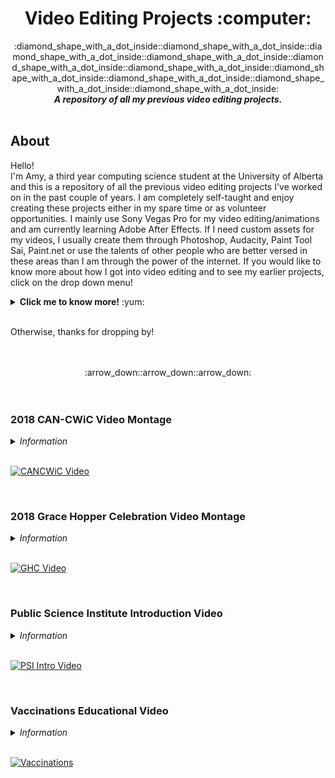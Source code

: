 <h1 align = "center"> Video Editing Projects :computer: </h1> 

<div align="center">
  :diamond_shape_with_a_dot_inside::diamond_shape_with_a_dot_inside::diamond_shape_with_a_dot_inside::diamond_shape_with_a_dot_inside::diamond_shape_with_a_dot_inside::diamond_shape_with_a_dot_inside::diamond_shape_with_a_dot_inside::diamond_shape_with_a_dot_inside::diamond_shape_with_a_dot_inside::diamond_shape_with_a_dot_inside:

</div>

<div align="center">
  <b> <i> A repository of all my previous video editing projects. </i> </b> 
</div>

<br />

## About

Hello! <br />
I'm Amy, a third year computing science student at the University of Alberta and this is a repository of all the previous video editing projects I've worked on in the past couple of years. I am completely self-taught and enjoy creating these projects either in my spare time or as volunteer opportunities. I mainly use Sony Vegas Pro for my video editing/animations and am currently learning Adobe After Effects. If I need custom assets for my videos, I usually create them through Photoshop, Audacity, Paint Tool Sai, Paint.net or use the talents of other people who are better versed in these areas than I am through the power of the internet. If you would like to know more about how I got into video editing and to see my earlier projects, click on the drop down menu! 

<details>
  <summary> <b>Click me to know more!</b> :yum: </summary>
<br />

I first got into video editing and animation around the time when I was 12 years old through discovering videos of animated sprites on YouTube. People would use these sprites (which I later found out to be MapleStory game sprites) to animate stories or create animated music videos. It wasn't long before I got hooked on these videos and decided to try my hand at making them. Since this was in 2009 and YouTube was in its early stages (along with this animation community being very niche), I had little to no resources to learn from when creating my videos - this lead me to try many different ways and animation softwares (mostly the free online ones) to get my videos to look the way I wanted them to. It was later on that I found out (through multiple phases of experimentation) that the people who made the good animations used either Sony Vegas or Adobe Flash - I chose to use Sony Vegas and have used it ever since. Over time, I was able to improve my animation skills by meeting new friends in the community whom shared their knowledge and inspired me to push myself even further. 5 years later, I was doing the same animations but on a whole other level. 

Unfortunately with the changing YouTube climate and people moving on, the animation community got smaller and smaller, and soon I left as well. My love for creating animation projects and well edited videos didn't change however and I was able to use these skills in other areas of my life. I wanted to share the last few videos that I created while I was in this community to hopefully share the good vibes and to encourage others to learn a new daunting skill because you will never know how much you will enjoy it. :relaxed:
<br /> 

<b> P.S. </b> Also keep in mind that I was 12-16 when I made these videos <s> so they might be a little cringy. </s>
<br /> 
<br /> 

### Early Videos

><b>Special Note: </b> Since animations like these took a lot of effort and a long time to make, they are typically very short. To combat how short the content is, I joined a coalition of other animators (called NeotericStudios) to create longer videos by dividing the content into individual parts that would be joined together at the end. While I was a part of this coalition, I also did some freelance animation parts on the side offered by other creators.   

>In the selection of videos below, I have sprinkled my own animations along with collaboration animations I was a part of (my handle is iSilverRays, so look for my handle in the collaboration video descriptions to get the part that I animated). Hope you enjoy! 

<br /> 

[Please](https://www.youtube.com/watch?v=MAp3hldvJAk), [don't](https://www.youtube.com/watch?v=bSMrAYE7_Ro), [judge](https://www.youtube.com/watch?v=rtPnHzhWVY8), [me](https://www.youtube.com/watch?v=WU6I5WhhDgY)! [Thank](https://www.youtube.com/watch?v=bFz6a_mBowk), [you](https://www.youtube.com/watch?v=ZMQYqZJGXgA)!


</details>

<br />

Otherwise, thanks for dropping by!

<br />
<br />

<div align = "center">
  :arrow_down::arrow_down::arrow_down:
</div> 

<br />
<br />

### 2018 CAN-CWiC Video Montage
<details> 
  <summary> <i> Information </i> </summary>
  <br />
  
| Date Published | Affiliation | Program(s) Used | Hours Used |
| :---: | :---: | :---: | :---: |
| 27 December, 2018 | [Ada's Team](http://adasteam.ca "Ada's Team Website") | Vegas Pro 11 | 5 | 

<br />

This video was created as a recap of the events that occurred at the 2018 [Canadian Celebration for Women in Computing](https://www.can-cwic.ca/ "CANCWiC Homepage") (CAN-CWiC) in Halifax, Nova Scotia. Ada's Team (a student group at the University of Alberta focused on promoting diversity) was able to fund 11 students to go to this conference and this video was used to showcase to the sponsors a little snippet of the event and what they were funding along with being a promotional video for students to attend next year. The video was accompanied by a presentation of the participants sharing their personal experiences on how attending the event impacted their lives. 

</details>

<br />

[![CANCWiC Video](https://i.imgur.com/uIMoa6p.png)](https://youtu.be/3Sce-jHpqpQ "CANCWiC Video")

<br />


### 2018 Grace Hopper Celebration Video Montage

<details> 
  <summary> <i> Information </i> </summary>
  <br />
  
| Date Published | Affiliation | Program(s) Used | Hours Used |
| :---: | :---: | :---: | :---: |
| 4 Oct, 2018 | [Ada's Team](http://adasteam.ca "Ada's Team Website") | Vegas Pro 11 | 10 | 

<br />

This video was created as a recap of the events that occurred at the 2018 [Grace Hopper Celebration](https://ghc.anitab.org "GHC Homepage") conference in Houston, Texas. Ada's Team (a student group at the University of Alberta focused on promoting diversity) was able to fund 9 students to go to this conference and this video was used to showcase to the sponsors a little snippet of the event and what they were funding along with being a promotional video for students to attend next year. The video was accompanied by a presentation of the participants sharing their personal experiences on how attending the event impacted their lives. 

</details>

<br />

[![GHC Video](https://i.imgur.com/6DIHJrP.png)](https://www.youtube.com/watch?v=ciyMuBmTeGY "GHC Video")

<br /> 

### Public Science Institute Introduction Video 

<details> 
  <summary> <i> Information </i> </summary>
  <br />
  
| Date Published | Affiliation | Program(s) Used | Hours Used |
| :---: | :---: | :---: | :---: |
| 26 Oct, 2017 | [PSI](http://www.publicscienceinstitute.org) | Vegas Pro 11, Paint.net | 20 | 

<br />

This video was created as an introductory video for the Public Science Institute (NGO aimed at promoting science). The video outlines what the Public Science Institute (PSI) is along with what they do and serves the purpose of being the first line of contact between the public and the PSI group - the video is used during presentations to schools, events and can be seen on the homepage of their website.   

</details>

<br />

[![PSI Intro Video](https://i.imgur.com/0PbO9fQ.png)](https://www.youtube.com/watch?v=qgdc-EEoGFo "PSI Intro Video")

<br />

### Vaccinations Educational Video

<details> 
  <summary> <i> Information </i> </summary>
  <br />
  
| Date Published | Affiliation | Program(s) Used | Hours Used |
| :---: | :---: | :---: | :---: |
| 11 May, 2017 | [PSI](http://www.publicscienceinstitute.org) | After Effects 6, Vegas Pro 11, Photoshop, Paint.net | 150 | 

<br />

This video was created as an educational narrative about the science behind vaccinations geared towards a younger audience. The purpose of the video is to educate kids about how vaccinations work from a scientific point of view whilst also providing tips on how to overcome the fear of needles.    

</details>

<br />


[![Vaccinations](https://i.imgur.com/jRBOQlG.png)](https://www.youtube.com/watch?v=PfaldCIEQw0 "Vaccinations")



